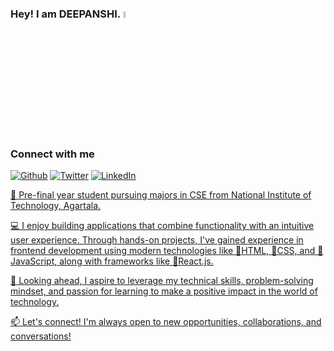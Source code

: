 ### Hey! I am DEEPANSHI. <img src="https://media.giphy.com/media/hvRJCLFzcasrR4ia7z/giphy.gif" width="5%"></a>

<h3>Connect with me</h3>
<p><a href="https://github.com/Deepanshi177" target="_blank"><img alt="Github" src="https://img.shields.io/badge/GitHub-%2312100E.svg?&style=for-the-badge&logo=Github&logoColor=white" /></a> <a href="https://twitter.com/Deepanshiii_" target="_blank"><img alt="Twitter" src="https://img.shields.io/badge/twitter-%231DA1F2.svg?&style=for-the-badge&logo=twitter&logoColor=white" /></a> <a href="https://www.linkedin.com/in/deepanshi17" target="_blank"><img alt="LinkedIn" src="https://img.shields.io/badge/linkedin-%230077B5.svg?&style=for-the-badge&logo=linkedin&logoColor=white" />
</p>

🌟 Pre-final year student pursuing majors in CSE from National Institute of Technology, Agartala.

💻 I enjoy building applications that combine functionality with an intuitive user experience. Through hands-on projects, I've gained experience in frontend development using modern technologies like 📌HTML, 📌CSS, and 📌JavaScript, along with frameworks like 📌React.js.

🚀 Looking ahead, I aspire to leverage my technical skills, problem-solving mindset, and passion for learning to make a positive impact in the world of technology.

📫 Let's connect! I'm always open to new opportunities, collaborations, and conversations!

